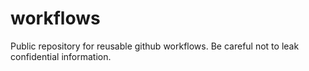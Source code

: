 # workflows

Public repository for reusable github workflows. Be careful not to leak confidential information.

